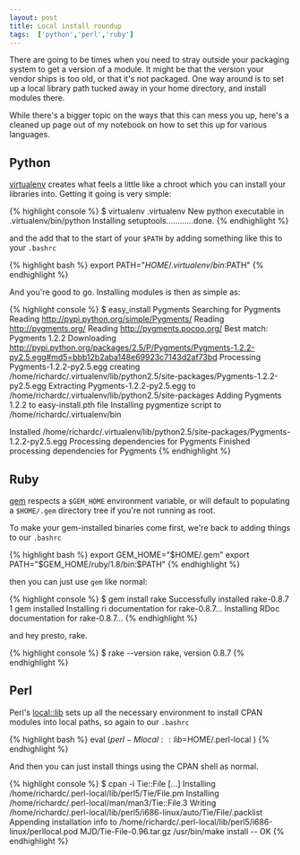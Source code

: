 ```yaml
---
layout: post
title: Local install roundup
tags:  ['python','perl','ruby']
---
```


There are going to be times when you need to stray outside your packaging
system to get a version of a module. It might be that the version your vendor
ships is too old, or that it's not packaged. One way around is to set up a
local library path tucked away in your home directory, and install modules
there.

While there's a bigger topic on the ways that this can mess you up, here's a
cleaned up page out of my notebook on how to set this up for various
languages.


## Python

[virtualenv](http://pypi.python.org/pypi/virtualenv) creates what feels a
little like a chroot which you can install your libraries into. Getting it
going is very simple:

{% highlight console %}
$ virtualenv .virtualenv
New python executable in .virtualenv/bin/python
Installing setuptools............done.
{% endhighlight %}

and the add that to the start of your `$PATH` by adding something like this to
your `.bashrc`

{% highlight bash %}
export PATH="$HOME/.virtualenv/bin:$PATH"
{% endhighlight %}

And you're good to go.  Installing modules is then as simple as:

{% highlight console %}
$ easy_install Pygments
Searching for Pygments
Reading http://pypi.python.org/simple/Pygments/
Reading http://pygments.org/
Reading http://pygments.pocoo.org/
Best match: Pygments 1.2.2
Downloading http://pypi.python.org/packages/2.5/P/Pygments/Pygments-1.2.2-py2.5.egg#md5=bbb12b2aba148e69923c7143d2af73bd
Processing Pygments-1.2.2-py2.5.egg
creating /home/richardc/.virtualenv/lib/python2.5/site-packages/Pygments-1.2.2-py2.5.egg
Extracting Pygments-1.2.2-py2.5.egg to /home/richardc/.virtualenv/lib/python2.5/site-packages
Adding Pygments 1.2.2 to easy-install.pth file
Installing pygmentize script to /home/richardc/.virtualenv/bin

Installed /home/richardc/.virtualenv/lib/python2.5/site-packages/Pygments-1.2.2-py2.5.egg
Processing dependencies for Pygments
Finished processing dependencies for Pygments
{% endhighlight %}


## Ruby

[gem](http://docs.rubygems.org/) respects a `$GEM_HOME` environment variable,
or will default to populating a `$HOME/.gem` directory tree if you're not
running as root.

To make your gem-installed binaries come first, we're back to adding things to
our `.bashrc`

{% highlight bash %}
export GEM_HOME="$HOME/.gem"
export PATH="$GEM_HOME/ruby/1.8/bin:$PATH"
{% endhighlight %}

then you can just use `gem` like normal:

{% highlight console %}
$ gem install rake
Successfully installed rake-0.8.7
1 gem installed
Installing ri documentation for rake-0.8.7...
Installing RDoc documentation for rake-0.8.7...
{% endhighlight %}

and hey presto, rake.

{% highlight console %}
$ rake --version
rake, version 0.8.7
{% endhighlight %}


## Perl

Perl's [local::lib](http://search.cpan.org/perldoc/local::lib) sets up all the
necessary environment to install CPAN modules into local paths, so again to
our `.bashrc`

{% highlight bash %}
eval $( perl -Mlocal::lib=$HOME/.perl-local )
{% endhighlight %}

And then you can just install things using the CPAN shell as normal.

{% highlight console %}
$ cpan -i Tie::File
[...]
Installing /home/richardc/.perl-local/lib/perl5/Tie/File.pm
Installing /home/richardc/.perl-local/man/man3/Tie::File.3
Writing /home/richardc/.perl-local/lib/perl5/i686-linux/auto/Tie/File/.packlist
Appending installation info to /home/richardc/.perl-local/lib/perl5/i686-linux/perllocal.pod
  MJD/Tie-File-0.96.tar.gz
  /usr/bin/make install  -- OK
{% endhighlight %}


